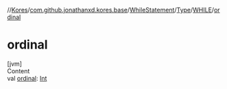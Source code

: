 //[Kores](../../../../index.md)/[com.github.jonathanxd.kores.base](../../../index.md)/[WhileStatement](../../index.md)/[Type](../index.md)/[WHILE](index.md)/[ordinal](ordinal.md)



# ordinal  
[jvm]  
Content  
val [ordinal](ordinal.md): [Int](https://kotlinlang.org/api/latest/jvm/stdlib/kotlin/-int/index.html)  



